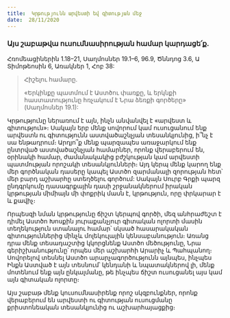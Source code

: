 ```yaml
---
title:  Կրթությունն արվեստի եվ գիտության մեջ
date:  28/11/2020
---
```


### Այս շաբաթվա ուսումնասիրության համար կարդացե՛ք.
Հռոմեացիներին 1.18–21, Սաղմոսներ 19.1–6, 96.9, Ծննդոց 3.6, Ա Տիմոթեոսին 6, Առակներ 1, Հոբ 38:

> <p>Հիշելու համարը.<p>
> «Երկինքը պատմում է Աստծու փառքը, և երկնքի հաստատությունը հռչակում է Նրա ձեռքի գործերը» (Սաղմոսներ 19.1):

Կրթությունը ներառում է այն, ինչն անվանվել է «արվեստ և գիտություն»։ Սակայն երբ մենք սովորում կամ ուսուցանում ենք արվեստն ու գիտությունն աստվածաշնչյան տեսանկյունից, ի՞նչ է սա ենթադրում։ Արդյո՞ք մենք պարզապես առաջարկում ենք ընտրված աստվածաշնչյան համարներ, որոնք վերաբերում են, օրինակի համար, ժամանակակից բժշկության կամ արվեստի պատմության որոշակի տեսանկյունների։ Այդ կերպ մենք կարող ենք մեր գործնական դասերը կապել Աստծո զարմանալի զորության հետ՝ մեր բարդ աշխարհը ստեղծելու գործում: Սակայն Սուրբ Գրքի պարզ ընդգրկումը դասագրքային դասի շրջանակներում իրական կրթության միմիայն մի փոքրիկ մասն է, կրթություն, որը փրկարար է և քավիչ։

Որպեսզի նման կրթությունը ճիշտ կերպով գործի, մեզ անհրաժեշտ է դիմել Աստծո Խոսքին յուրաքանչյուր գիտական ոլորտի մասին տեղեկություն ստանալու համար՝ սկսած հասարակական գիտություններից մինչև մոլեկուլային կենսաբանություն։ Առանց դրա մենք տեսադաշտից կկորցնենք Աստծո մեծությունը, Նրա գերիշխանությունը՝ որպես մեր աշխարհի Արարիչ և Պահպանող։ Սովորելով տեսնել Աստծո արարչագործությունն այնպես, ինչպես Ինքն Աստված է այն տեսնում՝ կենդանի և նպատակներով լի, մենք մոտենում ենք այն ընկալմանը, թե ինչպես ճիշտ ուսուցանել այս կամ այն գիտական ոլորտը։

Այս շաբաթ մենք կուսումնասիրենք որոշ սկզբունքներ, որոնք վերաբերում են արվեստի ու գիտության ուսուցմանը քրիստոնեական տեսանկյունից ու աշխարհայացքից։